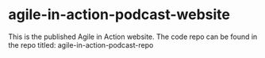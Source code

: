 # agile-in-action-podcast-website
This is the published Agile in Action website. The code repo can be found in the repo titled: agile-in-action-podcast-repo
